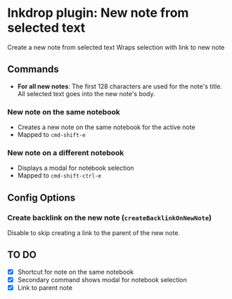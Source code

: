 # Inkdrop plugin: New note from selected text

Create a new note from selected text
Wraps selection with link to new note

## Commands

* **For all new notes**: The first 128 characters are used for the note's title. All selected text goes into the new note's body.

### New note on the same notebook
* Creates a new note on the same notebook for the active note
* Mapped to `cmd-shift-e`

### New note on a different notebook
* Displays a modal for notebook selection
* Mapped to `cmd-shift-ctrl-e`


## Config Options

### Create backlink on the new note (`createBacklinkOnNewNote`)
Disable to skip creating a link to the parent of the new note.


## TO DO

* [x] Shortcut for note on the same notebook
* [x] Secondary command shows modal for notebook selection
* [x] Link to parent note
